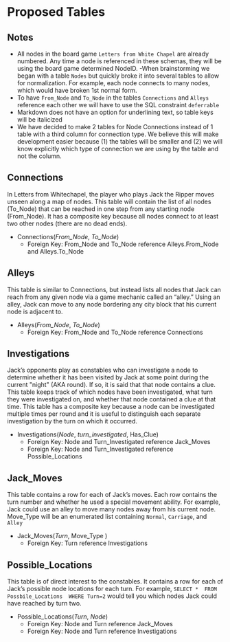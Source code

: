 
# Proposed Tables
## Notes 
 - All nodes in the board game `Letters from White Chapel` are already numbered. Any time a node is referenced in these schemas, they will be using the board game determined NodeID.
 -When brainstorming we began with a table ``Nodes`` but quickly broke it into several tables to allow for normalization. For example, each node connects to many nodes, which would have broken 1st normal form.
 - To have `From_Node` and `To_Node` in the tables `Connections` and `Alleys` reference each other we will have to use the SQL constraint `deferrable`
 - Markdown does not have an option for underlining text, so table keys will be italicized
 - We have decided to make 2 tables for Node Connections instead of 1 table with a third column for connection type. We believe this will make development easier because (1) the tables will be smaller and (2) we will know explicitly which type of connection we are using by the table and not the column. 

## Connections
In Letters from Whitechapel, the player who plays Jack the Ripper moves unseen along a map of nodes. This table will contain the list of all nodes (To_Node) that can be reached in one step from any starting node (From_Node). It has a composite key because all nodes connect to at least two other nodes (there are no dead ends).


  - Connections(*From_Node*, *To_Node*)
    * Foreign Key: From_Node and To_Node reference Alleys.From_Node and Alleys.To_Node
    
## Alleys 
This table is similar to Connections, but instead lists all nodes that Jack can reach from any given node via a game mechanic called an “alley.” Using an alley, Jack can move to any node bordering any city block that his current node is adjacent to.

  - Alleys(*From_Node*, *To_Node*)
    * Foreign Key: From_Node and To_Node reference Connections
    
## Investigations
Jack’s opponents play as constables who can investigate a node to determine whether it has been visited by Jack at some point during the current "night" (AKA round). If so, it is said that that node contains a clue. This table keeps track of which nodes have been investigated, what turn they were investigated on, and whether that node contained a clue at that time. This table has a composite key because a node can be investigated multiple times per round and it is useful to distinguish each separate investigation by the turn on which it occurred.

  - Investigations(*Node*, *turn_investigated*, Has_Clue)
    * Foreign Key: Node and Turn_Investigated reference Jack_Moves
    * Foreign Key: Node and Turn_Investigated reference Possible_Locations
    
## Jack_Moves   
This table contains a row for each of Jack’s moves. Each row contains the turn number and whether he used a special movement ability. For example, Jack could use an alley to move many nodes away from his current node. Move_Type will be an enumerated list containing `Normal`, `Carriage`, and `Alley`

  - Jack_Moves(*Turn*, Move_Type )
    * Foreign Key:  Turn reference Investigations
    
## Possible_Locations 
This table is of direct interest to the constables. It contains a row for each of Jack’s possible node locations for each turn. For example, 
`SELECT * 
FROM Possbile_Locations 
WHERE Turn=2`
would tell you which nodes Jack could have reached by turn two.

  - Possible_Locations(*Turn*, *Node*)
    * Foreign Key: Node and Turn reference Jack_Moves
    * Foreign Key: Node and Turn reference Investigations
